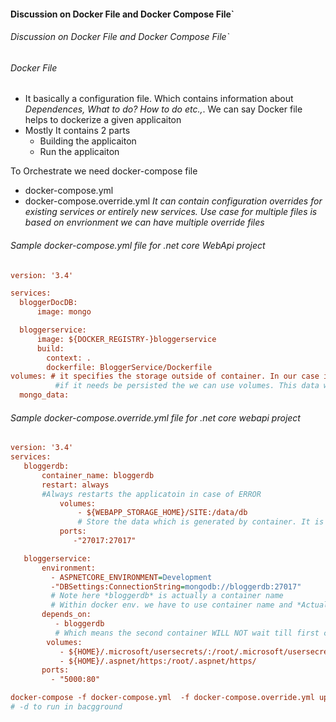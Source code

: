 #### Discussion on Docker File and Docker Compose File`
###### Discussion on Docker File and Docker Compose File`


###### Docker File
- It basically a configuration file. Which contains information about
*Dependences, What to do? How to do etc.,*. We can say Docker file helps to dockerize a given applicaiton
- Mostly It contains 2 parts
  * Building the applicaiton
  * Run the applicaiton



To Orchestrate we need docker-compose file
  - docker-compose.yml
  - docker-compose.override.yml
    *It can contain configuration overrides for existing services or entirely new services. Use case for multiple files is based on envrionment we can have multiple override files*

  ###### Sample docker-compose.yml file for .net core WebApi project
  ```ini
  version: '3.4'

services:
    bloggerDocDB:
        image: mongo

    bloggerservice:
        image: ${DOCKER_REGISTRY-}bloggerservice
        build:
          context: .
          dockerfile: BloggerService/Dockerfile
volumes: # it specifies the storage outside of container. In our case if container restarts then mongo db data or other data will get lost.
            #if it needs be persisted the we can use volumes. This data will get stored in hosting machine. Even if image has removed and recreated this data will be availabe in host machine
    mongo_data:
  ```

  ###### Sample docker-compose.override.yml file for .net core webapi project
 ```ini
version: '3.4'
services:
    bloggerdb:
        container_name: bloggerdb
        restart: always
        #Always restarts the applicatoin in case of ERROR
            volumes:
                - ${WEBAPP_STORAGE_HOME}/SITE:/data/db
                # Store the data which is generated by container. It is a permenant storage
            ports:
               -"27017:27017"

    bloggerservice:
        environment:
          - ASPNETCORE_ENVIRONMENT=Development
          -"DBSettings:ConnectionString=mongodb://bloggerdb:27017"
          # Note here *bloggerdb* is actually a container name
          # Within docker env. we have to use container name and *Actual* port
        depends_on:
           - bloggerdb
           # Which means the second container WILL NOT wait till first container started completely. it just say the order
         volumes:
            - ${HOME}/.microsoft/usersecrets/:/root/.microsoft/usersecrets
            - ${HOME}/.aspnet/https:/root/.aspnet/https/
        ports:
          - "5000:80"


  ```


```ini
docker-compose -f docker-compose.yml  -f docker-compose.override.yml up -d
# -d to run in bacgground
```
